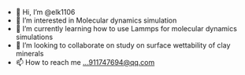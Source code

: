- 👋 Hi, I’m @elk1106
- 👀 I’m interested in Molecular dynamics simulation
- 🌱 I’m currently learning how to use Lammps for molecular dynamics simulations
- 💞️ I’m looking to collaborate on study on surface wettability of clay minerals
- 📫 How to reach me ...911747694@qq.com

<!---
elk1106/elk1106 is a ✨ special ✨ repository because its `README.md` (this file) appears on your GitHub profile.
You can click the Preview link to take a look at your changes.
--->
